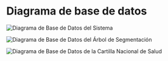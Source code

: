 # Diagrama de base de datos

![Diagrama de Base de Datos del Sistema](../images/bd_sistema.png)

![Diagrama de Base de Datos del Árbol de Segmentación](../images/bd_asu.png)

![Diagrama de Base de Datos de la Cartilla Nacional de Salud](../images/bd_cns.png)